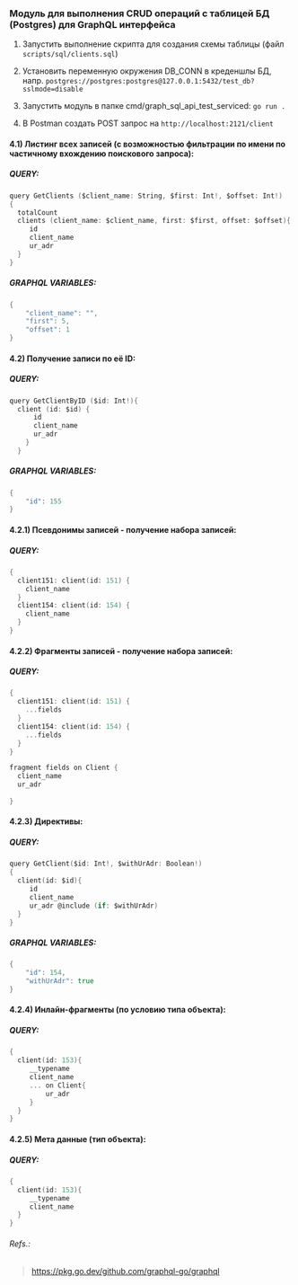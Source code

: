 ### Модуль для выполнения CRUD операций с таблицей БД (Postgres) для GraphQL интерфейса

1) Запустить выполнение скрипта для создания схемы таблицы (файл `scripts/sql/clients.sql`)
2) Установить переменную окружения DB_CONN в креденшлы БД, напр. `postgres://postgres:postgres@127.0.0.1:5432/test_db?sslmode=disable`
3) Запустить модуль в папке cmd/graph_sql_api_test_serviced:
   `go run . `

4) В Postman создать POST запрос на `http://localhost:2121/client`


#### 4.1) Листинг всех записей (c возможностью фильтрации по имени по частичному вхождению поискового запроса):

##### QUERY:
```go
query GetClients ($client_name: String, $first: Int!, $offset: Int!)
{
  totalCount
  clients (client_name: $client_name, first: $first, offset: $offset){
     id
     client_name
     ur_adr
  }
}
```


##### GRAPHQL VARIABLES:
```go
{
    "client_name": "",
    "first": 5,
    "offset": 1
}
```


#### 4.2) Получение записи по её ID:

##### QUERY:
```go
query GetClientByID ($id: Int!){
  client (id: $id) {
      id
      client_name
      ur_adr
    }
  }
```

##### GRAPHQL VARIABLES:
```go
{
    "id": 155
}
```

#### 4.2.1) Псевдонимы записей - получение набора записей:

##### QUERY:
```go
{
  client151: client(id: 151) {
    client_name
  }
  client154: client(id: 154) {
    client_name
  }
}
```

#### 4.2.2) Фрагменты записей - получение набора записей:

##### QUERY:
```go
{
  client151: client(id: 151) {
    ...fields
  }
  client154: client(id: 154) {
    ...fields
  }
}

fragment fields on Client {
  client_name
  ur_adr
  
}
```

#### 4.2.3) Директивы:

##### QUERY:
```go
query GetClient($id: Int!, $withUrAdr: Boolean!)
{
  client(id: $id){
     id
     client_name
     ur_adr @include (if: $withUrAdr)
  }
}
```

##### GRAPHQL VARIABLES:
```go
{
    "id": 154,
    "withUrAdr": true
}
```

#### 4.2.4) Инлайн-фрагменты (по условию типа объекта):

##### QUERY:
```go
{
  client(id: 153){
     __typename
     client_name
     ... on Client{
         ur_adr
     }
  }
}

```

#### 4.2.5) Мета данные (тип объекта):

##### QUERY:
```go
{
  client(id: 153){
     __typename
     client_name
  }
}

```


###### Refs.:

> https://pkg.go.dev/github.com/graphql-go/graphql

